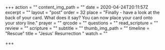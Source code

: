 +++
action = ""
content_img_path = ""
date = 2020-04-24T20:11:57Z
excerpt = ""
layout = "post"
order = 32
place = "Finally - have a look at the back of your card. What does it say? You can now place your card onto your story line."
prayer = ""
qrcode = ""
questions = ""
read_scripture = ""
review = ""
scripture = ""
subtitle = ""
thumb_img_path = ""
timeline = "Rescue"
title = "Jesus' Resurrection "
watch = ""

+++

